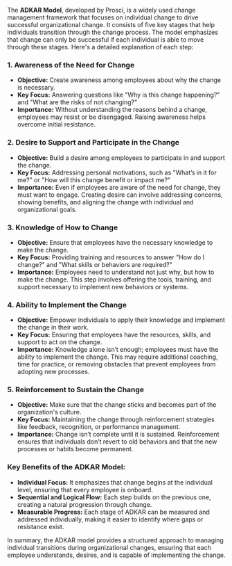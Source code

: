 The **ADKAR Model**, developed by Prosci, is a widely used change management framework that focuses on individual change to drive successful organizational change. It consists of five key stages that help individuals transition through the change process. The model emphasizes that change can only be successful if each individual is able to move through these stages. Here's a detailed explanation of each step:

### 1. **Awareness of the Need for Change**
   - **Objective:** Create awareness among employees about why the change is necessary.
   - **Key Focus:** Answering questions like "Why is this change happening?" and "What are the risks of not changing?"
   - **Importance:** Without understanding the reasons behind a change, employees may resist or be disengaged. Raising awareness helps overcome initial resistance.

### 2. **Desire to Support and Participate in the Change**
   - **Objective:** Build a desire among employees to participate in and support the change.
   - **Key Focus:** Addressing personal motivations, such as "What’s in it for me?" or "How will this change benefit or impact me?"
   - **Importance:** Even if employees are aware of the need for change, they must want to engage. Creating desire can involve addressing concerns, showing benefits, and aligning the change with individual and organizational goals.

### 3. **Knowledge of How to Change**
   - **Objective:** Ensure that employees have the necessary knowledge to make the change.
   - **Key Focus:** Providing training and resources to answer "How do I change?" and "What skills or behaviors are required?"
   - **Importance:** Employees need to understand not just why, but how to make the change. This step involves offering the tools, training, and support necessary to implement new behaviors or systems.

### 4. **Ability to Implement the Change**
   - **Objective:** Empower individuals to apply their knowledge and implement the change in their work.
   - **Key Focus:** Ensuring that employees have the resources, skills, and support to act on the change.
   - **Importance:** Knowledge alone isn’t enough; employees must have the ability to implement the change. This may require additional coaching, time for practice, or removing obstacles that prevent employees from adopting new processes.

### 5. **Reinforcement to Sustain the Change**
   - **Objective:** Make sure that the change sticks and becomes part of the organization's culture.
   - **Key Focus:** Maintaining the change through reinforcement strategies like feedback, recognition, or performance management.
   - **Importance:** Change isn’t complete until it is sustained. Reinforcement ensures that individuals don’t revert to old behaviors and that the new processes or habits become permanent.

### Key Benefits of the ADKAR Model:
- **Individual Focus:** It emphasizes that change begins at the individual level, ensuring that every employee is onboard.
- **Sequential and Logical Flow:** Each step builds on the previous one, creating a natural progression through change.
- **Measurable Progress:** Each stage of ADKAR can be measured and addressed individually, making it easier to identify where gaps or resistance exist.
  
In summary, the ADKAR model provides a structured approach to managing individual transitions during organizational changes, ensuring that each employee understands, desires, and is capable of implementing the change.
